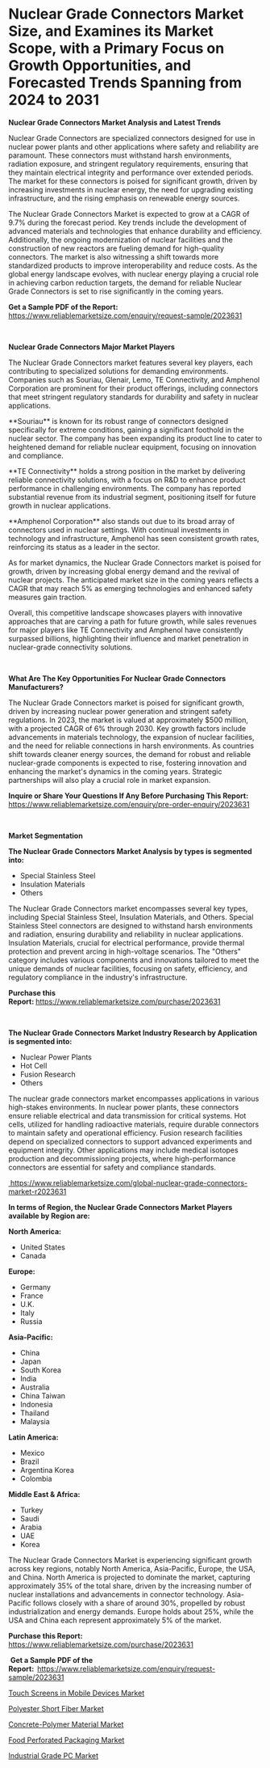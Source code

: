 <p><h1>Nuclear Grade Connectors Market Size, and Examines its Market Scope, with a Primary Focus on Growth Opportunities, and Forecasted Trends Spanning from 2024 to 2031</h1></p><p><strong>Nuclear Grade Connectors Market Analysis and Latest Trends</strong></p>
<p><p>Nuclear Grade Connectors are specialized connectors designed for use in nuclear power plants and other applications where safety and reliability are paramount. These connectors must withstand harsh environments, radiation exposure, and stringent regulatory requirements, ensuring that they maintain electrical integrity and performance over extended periods. The market for these connectors is poised for significant growth, driven by increasing investments in nuclear energy, the need for upgrading existing infrastructure, and the rising emphasis on renewable energy sources.</p><p>The Nuclear Grade Connectors Market is expected to grow at a CAGR of 9.7% during the forecast period. Key trends include the development of advanced materials and technologies that enhance durability and efficiency. Additionally, the ongoing modernization of nuclear facilities and the construction of new reactors are fueling demand for high-quality connectors. The market is also witnessing a shift towards more standardized products to improve interoperability and reduce costs. As the global energy landscape evolves, with nuclear energy playing a crucial role in achieving carbon reduction targets, the demand for reliable Nuclear Grade Connectors is set to rise significantly in the coming years.</p></p>
<p><strong>Get a Sample PDF of the Report:&nbsp;</strong> <a href="https://www.reliablemarketsize.com/enquiry/request-sample/2023631?utm_campaign=1801&utm_medium=2&utm_source=Github&utm_content=ia&utm_term=30102024&utm_id=nuclear-grade-connectors">https://www.reliablemarketsize.com/enquiry/request-sample/2023631</a></p>
<p>&nbsp;</p>
<p><strong>Nuclear Grade Connectors Major Market Players</strong></p>
<p><p>The Nuclear Grade Connectors market features several key players, each contributing to specialized solutions for demanding environments. Companies such as Souriau, Glenair, Lemo, TE Connectivity, and Amphenol Corporation are prominent for their product offerings, including connectors that meet stringent regulatory standards for durability and safety in nuclear applications.</p><p>**Souriau** is known for its robust range of connectors designed specifically for extreme conditions, gaining a significant foothold in the nuclear sector. The company has been expanding its product line to cater to heightened demand for reliable nuclear equipment, focusing on innovation and compliance.</p><p>**TE Connectivity** holds a strong position in the market by delivering reliable connectivity solutions, with a focus on R&D to enhance product performance in challenging environments. The company has reported substantial revenue from its industrial segment, positioning itself for future growth in nuclear applications.</p><p>**Amphenol Corporation** also stands out due to its broad array of connectors used in nuclear settings. With continual investments in technology and infrastructure, Amphenol has seen consistent growth rates, reinforcing its status as a leader in the sector.</p><p>As for market dynamics, the Nuclear Grade Connectors market is poised for growth, driven by increasing global energy demand and the revival of nuclear projects. The anticipated market size in the coming years reflects a CAGR that may reach 5% as emerging technologies and enhanced safety measures gain traction.</p><p>Overall, this competitive landscape showcases players with innovative approaches that are carving a path for future growth, while sales revenues for major players like TE Connectivity and Amphenol have consistently surpassed billions, highlighting their influence and market penetration in nuclear-grade connectivity solutions.</p></p>
<p>&nbsp;</p>
<p><strong>What Are The Key Opportunities For Nuclear Grade Connectors Manufacturers?</strong></p>
<p><p>The Nuclear Grade Connectors market is poised for significant growth, driven by increasing nuclear power generation and stringent safety regulations. In 2023, the market is valued at approximately $500 million, with a projected CAGR of 6% through 2030. Key growth factors include advancements in materials technology, the expansion of nuclear facilities, and the need for reliable connections in harsh environments. As countries shift towards cleaner energy sources, the demand for robust and reliable nuclear-grade components is expected to rise, fostering innovation and enhancing the market's dynamics in the coming years. Strategic partnerships will also play a crucial role in market expansion.</p></p>
<p><strong>Inquire or Share Your Questions If Any Before Purchasing This Report:</strong> <a href="https://www.reliablemarketsize.com/enquiry/pre-order-enquiry/2023631?utm_campaign=1801&utm_medium=2&utm_source=Github&utm_content=ia&utm_term=30102024&utm_id=nuclear-grade-connectors">https://www.reliablemarketsize.com/enquiry/pre-order-enquiry/2023631</a></p>
<p>&nbsp;</p>
<p><strong>Market Segmentation</strong></p>
<p><strong>The Nuclear Grade Connectors Market Analysis by types is segmented into:</strong></p>
<p><ul><li>Special Stainless Steel</li><li>Insulation Materials</li><li>Others</li></ul></p>
<p><p>The Nuclear Grade Connectors market encompasses several key types, including Special Stainless Steel, Insulation Materials, and Others. Special Stainless Steel connectors are designed to withstand harsh environments and radiation, ensuring durability and reliability in nuclear applications. Insulation Materials, crucial for electrical performance, provide thermal protection and prevent arcing in high-voltage scenarios. The "Others" category includes various components and innovations tailored to meet the unique demands of nuclear facilities, focusing on safety, efficiency, and regulatory compliance in the industry's infrastructure.</p></p>
<p><strong>Purchase this Report:&nbsp;</strong><a href="https://www.reliablemarketsize.com/purchase/2023631?utm_campaign=1801&utm_medium=2&utm_source=Github&utm_content=ia&utm_term=30102024&utm_id=nuclear-grade-connectors">https://www.reliablemarketsize.com/purchase/2023631</a></p>
<p>&nbsp;</p>
<p><strong>The Nuclear Grade Connectors Market Industry Research by Application is segmented into:</strong></p>
<p><ul><li>Nuclear Power Plants</li><li>Hot Cell</li><li>Fusion Research</li><li>Others</li></ul></p>
<p><p>The nuclear grade connectors market encompasses applications in various high-stakes environments. In nuclear power plants, these connectors ensure reliable electrical and data transmission for critical systems. Hot cells, utilized for handling radioactive materials, require durable connectors to maintain safety and operational efficiency. Fusion research facilities depend on specialized connectors to support advanced experiments and equipment integrity. Other applications may include medical isotopes production and decommissioning projects, where high-performance connectors are essential for safety and compliance standards.</p></p>
<p><a href="https://www.reliablemarketsize.com/global-nuclear-grade-connectors-market-r2023631?utm_campaign=1801&utm_medium=2&utm_source=Github&utm_content=ia&utm_term=30102024&utm_id=nuclear-grade-connectors">&nbsp;https://www.reliablemarketsize.com/global-nuclear-grade-connectors-market-r2023631</a></p>
<p><strong>In terms of Region, the Nuclear Grade Connectors Market Players available by Region are:</strong></p>
<p>
    <p> <strong> North America: </strong>
        <ul>
            <li>United States</li>
            <li>Canada</li>
        </ul>
        </p> 
    <p> <strong> Europe: </strong>
        <ul>
            <li>Germany</li>
            <li>France</li>
            <li>U.K.</li>
            <li>Italy</li>
            <li>Russia</li>
        </ul>
        </p> 
    <p> <strong> Asia-Pacific: </strong>
        <ul>
            <li>China</li>
            <li>Japan</li>
            <li>South Korea</li>
            <li>India</li>
            <li>Australia</li>
            <li>China Taiwan</li>
            <li>Indonesia</li>
            <li>Thailand</li>
            <li>Malaysia</li>
        </ul>
        </p> 
    <p> <strong> Latin America: </strong>
        <ul>
            <li>Mexico</li>
            <li>Brazil</li>
            <li>Argentina Korea</li>
            <li>Colombia</li>
        </ul>
        </p> 
    <p> <strong> Middle East & Africa: </strong>
        <ul>
            <li>Turkey</li>
            <li>Saudi</li>
            <li>Arabia</li>
            <li>UAE</li>
            <li>Korea</li>
        </ul>
    </p>
    </p>
<p><p>The Nuclear Grade Connectors Market is experiencing significant growth across key regions, notably North America, Asia-Pacific, Europe, the USA, and China. North America is projected to dominate the market, capturing approximately 35% of the total share, driven by the increasing number of nuclear installations and advancements in connector technology. Asia-Pacific follows closely with a share of around 30%, propelled by robust industrialization and energy demands. Europe holds about 25%, while the USA and China each represent approximately 5% of the market.</p></p>
<p><strong>Purchase this Report: </strong><a href="https://www.reliablemarketsize.com/purchase/2023631?utm_campaign=1801&utm_medium=2&utm_source=Github&utm_content=ia&utm_term=30102024&utm_id=nuclear-grade-connectors">https://www.reliablemarketsize.com/purchase/2023631</a></p>
<p>&nbsp;<strong>Get a Sample PDF of the Report:&nbsp;&nbsp;</strong><a href="https://www.reliablemarketsize.com/enquiry/request-sample/2023631?utm_campaign=1801&utm_medium=2&utm_source=Github&utm_content=ia&utm_term=30102024&utm_id=nuclear-grade-connectors">https://www.reliablemarketsize.com/enquiry/request-sample/2023631</a></p>
<p><strong></strong></p>
<p><p><a href="https://www.linkedin.com/pulse/emerging-trends-touch-screens-mobile-devices-market-global-n2xpc?utm_campaign=1801&utm_medium=2&utm_source=Github&utm_content=ia&utm_term=30102024&utm_id=nuclear-grade-connectors">Touch Screens in Mobile Devices Market</a></p><p><a href="https://www.linkedin.com/pulse/polyester-short-fiber-market-global-trends-forecast-2024-htntf?utm_campaign=1801&utm_medium=2&utm_source=Github&utm_content=ia&utm_term=30102024&utm_id=nuclear-grade-connectors">Polyester Short Fiber Market</a></p><p><a href="https://www.linkedin.com/pulse/concrete-polymer-material-market-forecast-global-trends-analysis-4dhhf?utm_campaign=1801&utm_medium=2&utm_source=Github&utm_content=ia&utm_term=30102024&utm_id=nuclear-grade-connectors">Concrete-Polymer Material Market</a></p><p><a href="https://www.linkedin.com/pulse/strategic-roadmap-global-food-perforated-packaging-market-awj9f?utm_campaign=1801&utm_medium=2&utm_source=Github&utm_content=ia&utm_term=30102024&utm_id=nuclear-grade-connectors">Food Perforated Packaging Market</a></p><p><a href="https://www.linkedin.com/pulse/unlocking-growth-potential-strategic-analysis-industrial-grade-hweie?utm_campaign=1801&utm_medium=2&utm_source=Github&utm_content=ia&utm_term=30102024&utm_id=nuclear-grade-connectors">Industrial Grade PC Market</a></p></p>